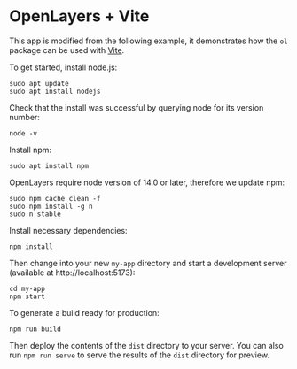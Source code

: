 # OpenLayers + Vite

This app is modified from the following example, it demonstrates how the `ol` package can be used with [Vite](https://vitejs.dev/).

To get started, install node.js:

    sudo apt update
    sudo apt install nodejs
Check that the install was successful by querying node for its version number:

    node -v

Install npm:

    sudo apt install npm

OpenLayers require node version of 14.0 or later, therefore we update npm:

    sudo npm cache clean -f
    sudo npm install -g n
    sudo n stable

Install necessary dependencies:

    npm install
    
Then change into your new `my-app` directory and start a development server (available at http://localhost:5173):

    cd my-app
    npm start

To generate a build ready for production:

    npm run build

Then deploy the contents of the `dist` directory to your server.  You can also run `npm run serve` to serve the results of the `dist` directory for preview.

